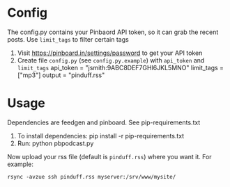 # Config

The config.py contains your Pinbaord API token, so it can grab the recent
posts.  Use `limit_tags` to filter certain tags

1. Visit https://pinboard.in/settings/password to get your API token
2. Create file `config.py` (see `config.py.example`) with `api_token` and `limit_tags`
	api_token = "jsmith:9ABC8DEF7GHI6JKL5MNO"
	limit_tags = ["mp3"]
	output = "pinduff.rss"

# Usage

Dependencies are feedgen and pinboard.  See pip-requirements.txt

1. To install dependencies: pip install -r pip-requirements.txt
2. Run: python pbpodcast.py

Now upload your rss file (default is `pinduff.rss`) where you want it.  For example:

	rsync -avzue ssh pinduff.rss myserver:/srv/www/mysite/
